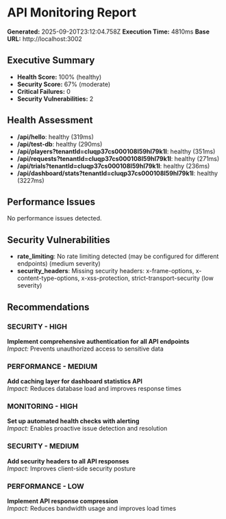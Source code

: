 # API Monitoring Report

**Generated:** 2025-09-20T23:12:04.758Z
**Execution Time:** 4810ms
**Base URL:** http://localhost:3002

## Executive Summary

- **Health Score:** 100% (healthy)
- **Security Score:** 67% (moderate)
- **Critical Failures:** 0
- **Security Vulnerabilities:** 2

## Health Assessment

- **/api/hello**: healthy (319ms)
- **/api/test-db**: healthy (290ms)
- **/api/players?tenantId=cluqp37cs000108l59hl79k1l**: healthy (351ms)
- **/api/requests?tenantId=cluqp37cs000108l59hl79k1l**: healthy (271ms)
- **/api/trials?tenantId=cluqp37cs000108l59hl79k1l**: healthy (236ms)
- **/api/dashboard/stats?tenantId=cluqp37cs000108l59hl79k1l**: healthy (3227ms)

## Performance Issues

No performance issues detected.

## Security Vulnerabilities

- **rate_limiting**: No rate limiting detected (may be configured for different endpoints) (medium severity)
- **security_headers**: Missing security headers: x-frame-options, x-content-type-options, x-xss-protection, strict-transport-security (low severity)

## Recommendations

### SECURITY - HIGH
**Implement comprehensive authentication for all API endpoints**  
*Impact:* Prevents unauthorized access to sensitive data

### PERFORMANCE - MEDIUM
**Add caching layer for dashboard statistics API**  
*Impact:* Reduces database load and improves response times

### MONITORING - HIGH
**Set up automated health checks with alerting**  
*Impact:* Enables proactive issue detection and resolution

### SECURITY - MEDIUM
**Add security headers to all API responses**  
*Impact:* Improves client-side security posture

### PERFORMANCE - LOW
**Implement API response compression**  
*Impact:* Reduces bandwidth usage and improves load times
